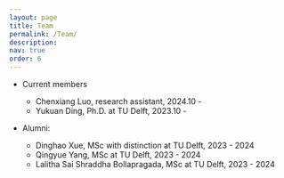 ```yaml
---
layout: page
title: Team
permalink: /Team/
description: 
nav: true
order: 6
---
```


- Current members
    - Chenxiang Luo, research assistant, 2024.10 -
    - Yukuan Ding, Ph.D. at TU Delft, 2023.10 - 

- Alumni:
    - Dinghao Xue, MSc with distinction at TU Delft, 2023 - 2024
    - Qingyue Yang, MSc at TU Delft, 2023 - 2024
    - Lalitha Sai Shraddha Bollapragada, MSc at TU Delft, 2023 - 2024
